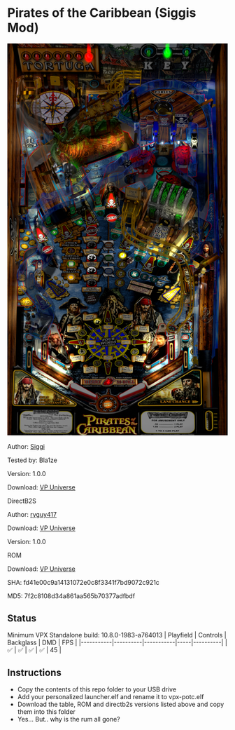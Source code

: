 # Pirates of the Caribbean (Siggis Mod)

![Table Preview](https://github.com/Bla1ze/vpx-images/blob/main/vpx-potc.png)

Author: [Siggi](https://vpuniverse.com/profile/8779-siggi/) 

Tested by: Bla1ze 

Version: 1.0.0

Download: [VP Universe](https://vpuniverse.com/files/file/8625-pirates-of-the-caribbean-siggis-mod/)

DirectB2S

Author: [ryguy417](https://vpuniverse.com/profile/31096-ryguy417/) 

Download: [VP Universe](https://vpuniverse.com/files/file/13656-pirates-of-the-caribbean-stern-2006-b2s-with-full-dmd/)

Version: 1.0.0

ROM

Download: [VP Universe](https://vpuniverse.com/files/file/3282-pirates-of-the-caribbean-v60-english-spanish/)

SHA: fd41e00c9a14131072e0c8f3341f7bd9072c921c

MD5: 7f2c8108d34a861aa565b70377adfbdf

## Status 

Minimum VPX Standalone build: 10.8.0-1983-a764013
| Playfield | Controls | Backglass | DMD | FPS | 
|-----------|----------|-----------|-----|----------|
| :white_check_mark: | :white_check_mark: | :white_check_mark: | :white_check_mark: | 45 |

## Instructions

- Copy the contents of this repo folder to your USB drive
- Add your personalized launcher.elf and rename it to vpx-potc.elf
- Download the table, ROM and directb2s versions listed above and copy them into this folder
- Yes... But.. why is the rum all gone? 